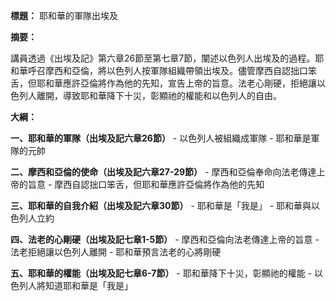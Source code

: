 **標題：** 耶和華的軍隊出埃及

**摘要：**

講員透過《出埃及記》第六章26節至第七章7節，闡述以色列人出埃及的過程。耶和華呼召摩西和亞倫，將以色列人按軍隊組織帶領出埃及。儘管摩西自認拙口笨舌，但耶和華應許亞倫將作為他的先知，宣告上帝的旨意。法老心剛硬，拒絕讓以色列人離開，導致耶和華降下十災，彰顯祂的權能和以色列人的自由。

**大綱：**

**一、耶和華的軍隊（出埃及記六章26節）**
    - 以色列人被組織成軍隊
    - 耶和華是軍隊的元帥

**二、摩西和亞倫的使命（出埃及記六章27-29節）**
    - 摩西和亞倫奉命向法老傳達上帝的旨意
    - 摩西自認拙口笨舌，但耶和華應許亞倫將作為他的先知

**三、耶和華的自我介紹（出埃及記六章30節）**
    - 耶和華是「我是」
    - 耶和華與以色列人立約

**四、法老的心剛硬（出埃及記七章1-5節）**
    - 摩西和亞倫向法老傳達上帝的旨意
    - 法老拒絕讓以色列人離開
    - 耶和華預言法老的心將剛硬

**五、耶和華的權能（出埃及記七章6-7節）**
    - 耶和華降下十災，彰顯祂的權能
    - 以色列人將知道耶和華是「我是」
